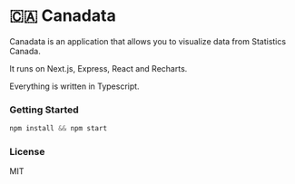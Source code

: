 # 🇨🇦 Canadata

Canadata is an application that allows you to visualize data from Statistics Canada.

It runs on Next.js, Express, React and Recharts.

Everything is written in Typescript.

### Getting Started

```js
npm install && npm start
```

### License

MIT
